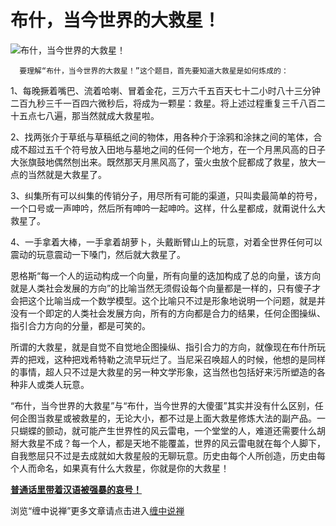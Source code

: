 布什，当今世界的大救星！
====

			

                                                                    

![布什，当今世界的大救星！](http://simg.sinajs.cn/blog7style/images/common/sg_trans.gif)

                                                           

                                                                    

      要理解“布什，当今世界的大救星！”这个题目，首先要知道大救星是如何炼成的：

1、每晚撅着嘴巴、流着哈喇、冒着金花，三万六千五百天七十二小时八十三分钟二百九秒三千一百四六微秒后，将成为一颗星：救星。将上述过程重复三千八百二十五点七八遍，那当然就成大救星啦。

2、找两张介于草纸与草稿纸之间的物体，用各种介于涂鸦和涂抹之间的笔体，合成不超过五千个符号放入田地与墓地之间的任何一个地方，在一个月黑风高的日子大张旗鼓地偶然刨出来。既然那天月黑风高了，萤火虫放个屁都成了救星，放大一点的当然就是大救星了。

3、纠集所有可以纠集的传销分子，用尽所有可能的渠道，只叫卖最简单的符号，一个口号或一声呻吟，然后所有呻吟一起呻吟。这样，什么星都成，就甭说什么大救星了。

4、一手拿着大棒，一手拿着胡萝卜，头戴断臂山上的玩意，对着全世界任何可以震动的玩意震动一下嗓门，然后就大救星了。

   恩格斯“每一个人的运动构成一个向量，所有向量的迭加构成了总的向量，该方向就是人类社会发展的方向”的比喻当然无须假设每个向量都是一样的，只有傻子才会把这个比喻当成一个数学模型。这个比喻只不过是形象地说明一个问题，就是并没有一个即定的人类社会发展方向，所有的方向都是合力的结果，任何企图操纵、指引合力方向的分量，都是可笑的。

  所谓的大救星，就是自觉不自觉地企图操纵、指引合力的方向，就像现在布什所玩弄的把戏，这种把戏希特勒之流早玩烂了。当尼采召唤超人的时候，他想的是同样的事情，超人只不过是大救星的另一种文学形象，这当然也包括好来污所塑造的各种非人或类人玩意。

  “布什，当今世界的大救星”与“布什，当今世界的大傻蛋”其实并没有什么区别，任何企图当救星或被救星的，无论大小，都不过是上面大救星修炼大法的副产品。一只蝴蝶的颤动，就可能产生世界性的风云雷电，一个堂堂的人，难道还需要什么胡掰大救星不成？每一个人，都是天地不能覆盖，世界的风云雷电就在每个人脚下，自我憋屈只不过是去成就如大救星般的无聊玩意。历史由每个人所创造，历史由每个人而命名，如果真有什么大救星，你就是你的大救星！

[**普通话里带着汉语被强暴的哀号！**](http://blog.sina.com.cn/u/486e105c010002zz)

浏览“缠中说禅”更多文章请点击进入[缠中说禅](http://blog.sina.com.cn/m/chzhshch)

